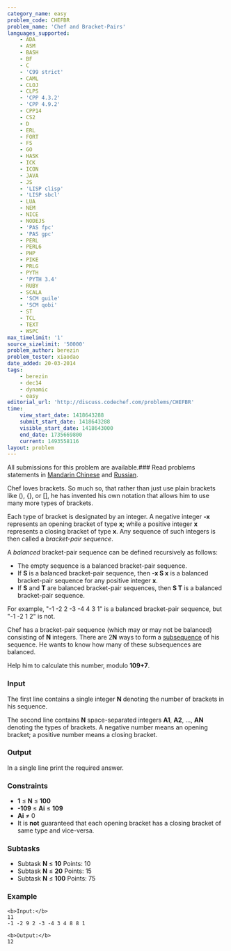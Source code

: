 ```yaml
---
category_name: easy
problem_code: CHEFBR
problem_name: 'Chef and Bracket-Pairs'
languages_supported:
    - ADA
    - ASM
    - BASH
    - BF
    - C
    - 'C99 strict'
    - CAML
    - CLOJ
    - CLPS
    - 'CPP 4.3.2'
    - 'CPP 4.9.2'
    - CPP14
    - CS2
    - D
    - ERL
    - FORT
    - FS
    - GO
    - HASK
    - ICK
    - ICON
    - JAVA
    - JS
    - 'LISP clisp'
    - 'LISP sbcl'
    - LUA
    - NEM
    - NICE
    - NODEJS
    - 'PAS fpc'
    - 'PAS gpc'
    - PERL
    - PERL6
    - PHP
    - PIKE
    - PRLG
    - PYTH
    - 'PYTH 3.4'
    - RUBY
    - SCALA
    - 'SCM guile'
    - 'SCM qobi'
    - ST
    - TCL
    - TEXT
    - WSPC
max_timelimit: '1'
source_sizelimit: '50000'
problem_author: berezin
problem_tester: xiaodao
date_added: 20-03-2014
tags:
    - berezin
    - dec14
    - dynamic
    - easy
editorial_url: 'http://discuss.codechef.com/problems/CHEFBR'
time:
    view_start_date: 1418643288
    submit_start_date: 1418643288
    visible_start_date: 1418643000
    end_date: 1735669800
    current: 1493558116
layout: problem
---
```

All submissions for this problem are available.### Read problems statements in [Mandarin Chinese](/download/translated/DEC14/mandarin/CHEFBR.pdf) and [Russian](/download/translated/DEC14/russian/CHEFBR.pdf).

Chef loves brackets. So much so, that rather than just use plain brackets like (), {}, or \[\], he has invented his own notation that allows him to use many more types of brackets.

Each type of bracket is designated by an integer. A negative integer **-x** represents an opening bracket of type **x**; while a positive integer **x** represents a closing bracket of type **x**. Any sequence of such integers is then called a _bracket-pair sequence_.

A _balanced_ bracket-pair sequence can be defined recursively as follows:

- The empty sequence is a balanced bracket-pair sequence.
- If **S** is a balanced bracket-pair sequence, then **-x S x** is a balanced bracket-pair sequence for any positive integer **x**.
- If **S** and **T** are balanced bracket-pair sequences, then **S T** is a balanced bracket-pair sequence.

For example, "-1 -2 2 -3 -4 4 3 1" is a balanced bracket-pair sequence, but "-1 -2 1 2" is not.

Chef has a bracket-pair sequence (which may or may not be balanced) consisting of **N** integers. There are 2**N** ways to form a [subsequence](http://en.wikipedia.org/wiki/Subsequence) of his sequence. He wants to know how many of these subsequences are balanced.

Help him to calculate this number, modulo **109+7**.

### Input

The first line contains a single integer **N** denoting the number of brackets in his sequence.

The second line contains **N** space-separated integers **A1**, **A2**, ..., **AN** denoting the types of brackets. A negative number means an opening bracket; a positive number means a closing bracket.

### Output

In a single line print the required answer.

### Constraints

- **1** ≤ **N** ≤ **100**
- **-109** ≤ **Ai** ≤ **109**
- **Ai** ≠ 0
- It is **not** guaranteed that each opening bracket has a closing bracket of same type and vice-versa.

### Subtasks

- Subtask **N** ≤ **10** Points: 10
- Subtask **N** ≤ **20** Points: 15
- Subtask **N** ≤ **100** Points: 75

### Example

 ```
<b>Input:</b>
11
-1 -2 9 2 -3 -4 3 4 8 8 1 

<b>Output:</b>
12


```